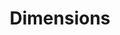 ---
layout: default
bigquery: https://console.cloud.google.com/bigquery?p=covid-19-dimensions-ai&page=table&d=data&t=publications
contributors: Digital Science, https://www.digital-science.com/
cost: Free for personal, non-commercial use.
description: Dimensions contains more than 100 million publications, ranging from
  articles published in scholarly journals, books and book chapters, to preprints
  and conference proceedings. All publications are contextualized with linked data
  sets, funding, publications, patents, clinical trials, and policy documents. You
  can also view associated categories, funders, institutions, and researcher profiles.
documentation: https://docs.dimensions.ai/bigquery/index.html
last_edit: Mon, 04 Apr 2022 19:04:00 GMT
location: https://www.dimensions.ai/products/free/
maintained_by: Digital Science, https://www.digital-science.com/
schema_fields: '[''category_icrp_ct'', ''resulting_publication_doi'', ''ipcr'', ''associated_publication_id'',
  ''end_date'', ''relationships'', ''filing_year'', ''category_icrp_cso'', ''status'',
  ''phase'', ''funder_countries'', ''gender'', ''assignee_countries'', ''categories'',
  ''end_year'', ''priority_year'', ''journal_lists'', ''subtitles'', ''cpc'', ''wikipedia_url'',
  ''linkout'', ''start_date'', ''pages'', ''associated_publication_doi'', ''authors'',
  ''expiration_year'', ''cited_by_ids'', ''funder_org'', ''types'', ''acronym'', ''funding_gbp'',
  ''associated_grant_ids'', ''repository_name'', ''funding_usd'', ''funder_orgs'',
  ''brief_title'', ''application_number'', ''date_normal'', ''repository_url'', ''year'',
  ''legal_status'', ''associated_publication_arxiv_id'', ''created_date'', ''open_access_categories'',
  ''book_series_title'', ''citations_count'', ''acknowledgements'', ''concepts'',
  ''priority_date'', ''clinical_trial_ids'', ''patent_ids'', ''supporting_grant_ids'',
  ''resulting_publication_ids'', ''links'', ''labels'', ''date_online'', ''mesh_terms'',
  ''category_sdg'', ''id'', ''researcher_ids'', ''date_modified'', ''issue'', ''current_assignee_countries'',
  ''interventions'', ''family_members_ids'', ''publication_year'', ''aliases'', ''funding_cny'',
  ''assignee_orgs'', ''original_title'', ''family_count'', ''category_hrcs_hc'', ''research_orgs'',
  ''altmetrics'', ''parent_id'', ''original_abstract'', ''conditions'', ''citation_string'',
  ''arxiv_id'', ''funding_currency'', ''research_org_cities'', ''original_assignee_orgs'',
  ''research_org_country_names'', ''funder_org_cities'', ''email_address'', ''book_title'',
  ''journal'', ''research_org_countries'', ''reference_ids'', ''kind'', ''citations'',
  ''filing_date'', ''filing_status'', ''funding_amount'', ''pmcid'', ''title'', ''abstract'',
  ''repository_id'', ''funding_details'', ''grant_number'', ''established'', ''funding_nzd'',
  ''pmid'', ''name'', ''funding_aud'', ''volume'', ''registry'', ''open_access_categories_v2'',
  ''mesh_headings'', ''funder_org_countries'', ''funding_jpy'', ''eisbn'', ''metrics'',
  ''date_inserted'', ''license'', ''isbn'', ''granted_year'', ''inventor_names'',
  ''category_uoa'', ''funder_org_acronyms'', ''embargo_date'', ''date_imported_gbq'',
  ''research_org_state_names'', ''original_assignee'', ''start_year'', ''type'', ''funding_cad'',
  ''language'', ''conference'', ''category_bra'', ''foa_number'', ''description'',
  ''original_assignee_countries'', ''date'', ''source_id'', ''category_for'', ''address'',
  ''funding_eur'', ''associated_publication_pmid'', ''investigators'', ''funder_org_state_codes'',
  ''publication_date'', ''active_years'', ''category_hra'', ''legal_events'', ''research_org_city_names'',
  ''category_hrcs_rac'', ''organisation_details'', ''current_assignee'', ''current_assignee_orgs'',
  ''date_print'', ''external_ids'', ''publication_ids'', ''family_id'', ''publisher'',
  ''granted_date'', ''editors'', ''funding_chf'', ''research_org_state_codes'', ''jurisdiction'',
  ''acronyms'', ''expiration_date'', ''doi'', ''proceedings_title'', ''category_rcdc'']'
shortname: dimensions
tags:
- scholarly literature
- patents
- funding
- clinical trials
- academic profiles
terms_of_use: 'Use of both the Dimensions COVID-19 dataset and full Dimensions dataset
  are subject to the Dimensions Terms of use: https://www.dimensions.ai/policies-terms-legal '
title: Dimensions
uuid: dcff88bd-fe6b-4fdb-8159-809bf9d7bc1c
---
